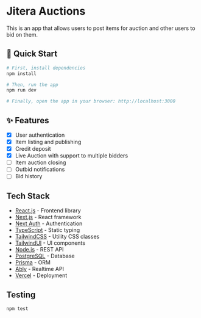 # Jitera Auctions

This is an app that allows users to post items for auction and other users to bid on them.

## 🚀 Quick Start

```bash
# First, install dependencies
npm install

# Then, run the app
npm run dev

# Finally, open the app in your browser: http://localhost:3000
```

## ✨ Features

- [x] User authentication
- [x] Item listing and publishing
- [x] Credit deposit
- [x] Live Auction with support to multiple bidders
- [ ] Item auction closing
- [ ] Outbid notifications
- [ ] Bid history

## Tech Stack

- [React.js](https://react.dev/) - Frontend library
- [Next.js](https://nextjs.org/) - React framework
- [Next Auth](https://next-auth.js.org/) - Authentication
- [TypeScript](https://www.typescriptlang.org/) - Static typing
- [TailwindCSS](https://tailwindcss.com/) - Utility CSS classes
- [TailwindUI](https://tailwindui.com/) - UI components
- [Node.js](https://nodejs.org/en/) - REST API
- [PostgreSQL](https://www.postgresql.org/) - Database
- [Prisma](https://www.prisma.io/) - ORM
- [Ably](https://ably.com/) - Realtime API
- [Vercel](https://vercel.com/) - Deployment

## Testing

```bash
npm test
```
